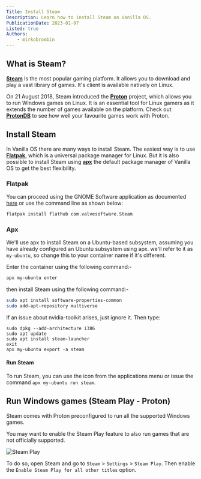 ```yaml
---
Title: Install Steam
Description: Learn how to install Steam on Vanilla OS.
PublicationDate: 2023-01-07
Listed: true
Authors:
    - mirkobrombin
---
```


## What is Steam?

[**Steam**](https://steampowered.com) is the most popular gaming platform. It allows you to download and play a vast library of games. It's client is available natively on Linux.

On 21 August 2018, Steam introduced the [**Proton**](https://github.com/ValveSoftware/Proton) project, which allows you to run Windows games on Linux. It is an essential tool for Linux gamers as it extends the number of games available on the platform. Check out [**ProtonDB**](https://www.protondb.com) to see how well your favourite games work with Proton.

## Install Steam

In Vanilla OS there are many ways to install Steam. The easiest way is to use
[**Flatpak**](https://flatpak.org), which is a universal package manager for Linux.
But it is also possible to install Steam using [**apx**](https://documentation.vanillaos.org/docs/apx/)
the default package manager of Vanilla OS to get the best flexibility.

### Flatpak

You can proceed using the GNOME Software application as documented [here](https://docs.vanillaos.org/handbook/en/install-and-manage-applications#managing-applications-through-gnome-software) or use the command line as shown below:

```bash
flatpak install flathub com.valvesoftware.Steam
```

### Apx

We'll use apx to install Steam on a Ubuntu-based subsystem, assuming you have already configured an Ubuntu subsystem using apx. we'll refer to it as `my-ubuntu`, so change this to your container name if it's different.

Enter the container using the following command:-

```bash
apx my-ubuntu enter
```

then install Steam using the following command:-

```bash
sudo apt install software-properties-common
sudo add-apt-repository multiverse
```

If an issue about nvidia-toolkit arises, just ignore it. Then type:

```
sudo dpkg --add-architecture i386
sudo apt update
sudo apt install steam-launcher
exit
apx my-ubuntu export -a steam
```

#### Run Steam

To run Steam, you can use the icon from the applications menu or issue the
command `apx my-ubuntu run steam`.

## Run Windows games (Steam Play - Proton)

Steam comes with Proton preconfigured to run all the supported Windows games.

You may want to enable the Steam Play feature to also run games that are not officially supported.

![Steam Play](https://raw.githubusercontent.com/Vanilla-OS/handbook/main/assets/uploads/Gaming/steam-play.webp)

To do so, open Steam and go to `Steam` > `Settings` > `Steam Play`. Then enable the `Enable Steam Play for all other titles` option.
